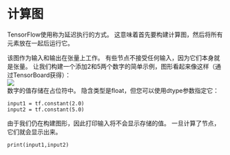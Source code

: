 # 计算图
TensorFlow使用称为延迟执行的方式。 这意味着首先要构建计算图，然后将所有元素放在一起后运行它。

该图作为输入和输出在张量上工作。 有些节点不接受任何输入，因为它们本身就是张量。 让我们构建一个添加2和5两个数字的简单示例，图形看起来像这样（通过TensorBoard获得）：<br>
![](http://kfcoding-static.oss-cn-hangzhou.aliyuncs.com/gitcourse-ml/add-graph.png)<br>
数字的值存储在占位符中。 隐含类型是float，但您可以使用dtype参数指定它：
```
input1 = tf.constant(2.0)
input2 = tf.constant(5.0)
```
由于我们仍在构建图形，因此打印输入将不会显示存储的值。 一旦计算了节点，它们就会显示出来。
```
print(input1,input2)
```

